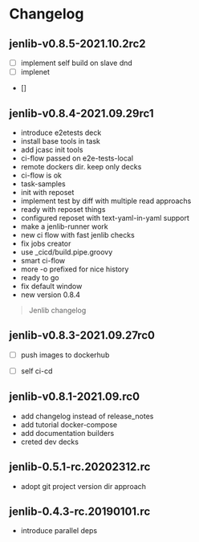 # Changelog 

## jenlib-v0.8.5-2021.10.2rc2

- [ ] implement self build on slave dnd
- [ ] implenet  
- []  

## jenlib-v0.8.4-2021.09.29rc1

* introduce e2etests deck
* install base tools in task
* add jcasc init tools
* ci-flow passed on e2e-tests-local
* remote dockers dir. keep only decks
* ci-flow is ok
* task-samples
* init with reposet
* implement test by diff with multiple read approachs
* ready with reposet things
* configured reposet with text-yaml-in-yaml support
* make a jenlib-runner work
* new ci flow with fast jenlib checks
* fix jobs creator
* use _cicd/build.pipe.groovy
* smart ci-flow
* more -o prefixed for nice history
* ready to go
* fix default window
* new version 0.8.4

> Jenlib changelog
## jenlib-v0.8.3-2021.09.27rc0

- [ ] push images to dockerhub
- [ ] self ci-cd


## jenlib-v0.8.1-2021.09.rc0

- add changelog instead of release_notes
- add tutorial docker-compose
- add documentation builders
- creted dev decks

## jenlib-0.5.1-rc.20202312.rc

- adopt git project version dir approach

## jenlib-0.4.3-rc.20190101.rc

- introduce parallel deps
